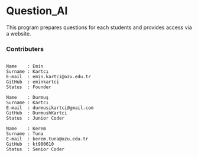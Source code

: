 # Question_AI

This program prepares questions for each students and provides access via a website.


### Contributers
```

Name    : Emin
Surname : Kartcı
E-mail  : emin.kartci@ozu.edu.tr
GitHub  : eminkartci
Status  : Founder

Name    : Durmuş
Surname : Kartcı
E-mail  : durmusikartci@gmail.com
GitHub  : DurmushKartci
Status  : Junior Coder

Name    : Kerem
Surname : Tuna
E-mail  : kerem.tuna@ozu.edu.tr
GitHub  : kt980610
Status  : Senior Coder

```
